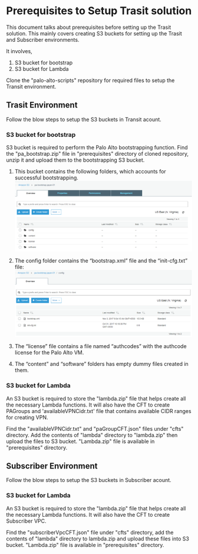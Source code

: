 # Prerequisites to Setup Trasit solution
This document talks about prerequisites before setting up the Trasit solution. This mainly covers creating S3 buckets for setting up the Trasit and Subscriber environments.

It involves,
1. S3 bucket for bootstrap
2. S3 bucket for Lambda

Clone the "palo-alto-scripts" repository for required files to setup the Transit environment.

## Trasit Environment
Follow the blow steps to setup the S3 buckets in Transit acount.

### S3 bucket for bootstrap
S3 bucket is required to perform the Palo Alto bootstrapping function.
Find the "pa_bootstrap.zip" file in "prerequisites" directory of cloned repository, unzip it and upload them to the bootstrapping S3 bucket.

1. This bucket contains the following folders, which accounts for successful bootstrapping.
![alt text](images/s3_bucket_folders.png "S3 bucket folders")

2. The config folder contains the “bootstrap.xml” file and the “init-cfg.txt” file:
![alt text](images/config_folder.png "config folder")

3. The “license” file contains a file named “authcodes” with the authcode license  for the Palo Alto VM.
4. The “content” and “software” folders has empty dummy files created in them.

### S3 bucket for Lambda
An S3 bucket is required to store the "lambda.zip" file that helps create all the necessary Lambda functions. It will also have the CFT to create PAGroups and 'availableVPNCidr.txt' file that contains available CIDR ranges for creating VPN.

Find the "availableVPNCidr.txt" and "paGroupCFT.json" files under "cfts" directory. Add the contents of "lambda" directory to "lambda.zip" then upload the files to S3 bucket. "Lambda.zip" file is available in "prerequisites" directory.

## Subscriber Environment
Follow the blow steps to setup the S3 buckets in Subscriber acount.

### S3 bucket for Lambda
An S3 bucket is required to store the "lambda.zip" file that helps create all the necessary Lambda functions. It will also have the CFT to create Subscriber VPC.

Find the "subscriberVpcCFT.json" file under "cfts" directory, add the contents of "lambda" directory to lambda.zip and upload these files into S3 bucket. "Lambda.zip" file is available in "prerequisites" directory.

